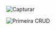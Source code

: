 
![Capturar](https://user-images.githubusercontent.com/112535799/199662464-e7369b06-c780-4159-b25e-c93e17ee65a7.PNG)


![Primeira CRUD](https://user-images.githubusercontent.com/112535799/199662479-5d8e60e5-a0a9-4629-97df-ba57ff1e1de0.PNG)
